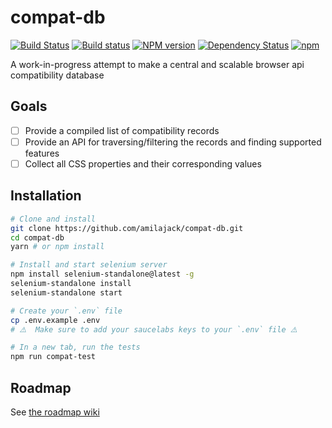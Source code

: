 compat-db
=========
[![Build Status](https://travis-ci.org/amilajack/compat-db.svg?branch=master&maxAge=2592)](https://travis-ci.org/amilajack/compat-db)
[![Build status](https://ci.appveyor.com/api/projects/status/at71r1stbghsgcja/branch/master?svg=true&maxAge=2592)](https://ci.appveyor.com/project/amilajack/compat-db/branch/master)
[![NPM version](https://badge.fury.io/js/compat-db.svg?maxAge=2592)](http://badge.fury.io/js/compat-db)
[![Dependency Status](https://img.shields.io/david/amilajack/compat-db.svg?maxAge=2592)](https://david-dm.org/amilajack/compat-db)
[![npm](https://img.shields.io/npm/dm/compat-db.svg?maxAge=2592)](https://npm-stat.com/charts.html?package=compat-db)

A work-in-progress attempt to make a central and scalable browser api compatibility database

## Goals
- [ ] Provide a compiled list of compatibility records
- [ ] Provide an API for traversing/filtering the records and finding supported features
- [ ] Collect all CSS properties and their corresponding values

## Installation
```bash
# Clone and install
git clone https://github.com/amilajack/compat-db.git
cd compat-db
yarn # or npm install

# Install and start selenium server
npm install selenium-standalone@latest -g
selenium-standalone install
selenium-standalone start

# Create your `.env` file
cp .env.example .env
# ⚠️  Make sure to add your saucelabs keys to your `.env` file ⚠️

# In a new tab, run the tests
npm run compat-test
```

## Roadmap
See [the roadmap wiki](https://github.com/amilajack/compat-db/wiki/Roadmap)
